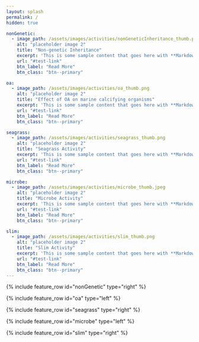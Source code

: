```yaml
---
layout: splash
permalink: /
hidden: true

nonGenetic:
  - image_path: /assets/images/activities/nonGeneticInheritance_thumb.png
    alt: "placeholder image 2"
    title: "Non-genetic Inheritance"
    excerpt: 'This is some sample content that goes here with **Markdown** formatting. Left aligned with `type="left"`'
    url: "#test-link"
    btn_label: "Read More"
    btn_class: "btn--primary"

oa:
  - image_path: /assets/images/activities/oa_thumb.png
    alt: "placeholder image 2"
    title: "Effect of OA on marine calcifying organisms"
    excerpt: 'This is some sample content that goes here with **Markdown** formatting. Left aligned with `type="left"`'
    url: "#test-link"
    btn_label: "Read More"
    btn_class: "btn--primary"

seagrass:
  - image_path: /assets/images/activities/seagrass_thumb.png
    alt: "placeholder image 2"
    title: "Seagrass Activity"
    excerpt: 'This is some sample content that goes here with **Markdown** formatting. Left aligned with `type="left"`'
    url: "#test-link"
    btn_label: "Read More"
    btn_class: "btn--primary"

microbe:
  - image_path: /assets/images/activities/microbe_thumb.jpeg
    alt: "placeholder image 2"
    title: "Microbe Activity"
    excerpt: 'This is some sample content that goes here with **Markdown** formatting. Left aligned with `type="left"`'
    url: "#test-link"
    btn_label: "Read More"
    btn_class: "btn--primary"

slim:
  - image_path: /assets/images/activities/slim_thumb.png
    alt: "placeholder image 2"
    title: "Slim Activity"
    excerpt: 'This is some sample content that goes here with **Markdown** formatting. Left aligned with `type="left"`'
    url: "#test-link"
    btn_label: "Read More"
    btn_class: "btn--primary"
---
```



{% include feature_row id="nonGenetic" type="right" %}

{% include feature_row id="oa" type="left" %}

{% include feature_row id="seagrass" type="right" %}

{% include feature_row id="microbe" type="left" %}

{% include feature_row id="slim" type="right" %}
